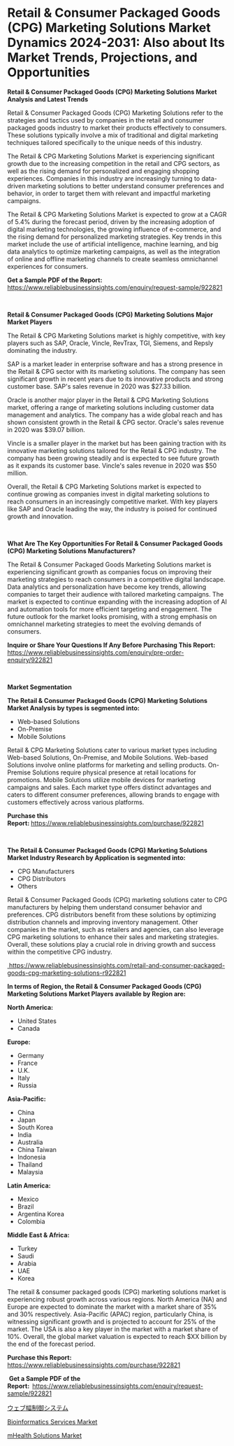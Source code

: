 <p><h1>Retail & Consumer Packaged Goods (CPG) Marketing Solutions Market Dynamics 2024-2031: Also about Its Market Trends, Projections, and Opportunities</h1></p><p><strong>Retail & Consumer Packaged Goods (CPG) Marketing Solutions Market Analysis and Latest Trends</strong></p>
<p><p>Retail & Consumer Packaged Goods (CPG) Marketing Solutions refer to the strategies and tactics used by companies in the retail and consumer packaged goods industry to market their products effectively to consumers. These solutions typically involve a mix of traditional and digital marketing techniques tailored specifically to the unique needs of this industry.</p><p>The Retail & CPG Marketing Solutions Market is experiencing significant growth due to the increasing competition in the retail and CPG sectors, as well as the rising demand for personalized and engaging shopping experiences. Companies in this industry are increasingly turning to data-driven marketing solutions to better understand consumer preferences and behavior, in order to target them with relevant and impactful marketing campaigns. </p><p>The Retail & CPG Marketing Solutions Market is expected to grow at a CAGR of 5.4% during the forecast period, driven by the increasing adoption of digital marketing technologies, the growing influence of e-commerce, and the rising demand for personalized marketing strategies. Key trends in this market include the use of artificial intelligence, machine learning, and big data analytics to optimize marketing campaigns, as well as the integration of online and offline marketing channels to create seamless omnichannel experiences for consumers.</p></p>
<p><strong>Get a Sample PDF of the Report:&nbsp;</strong> <a href="https://www.reliablebusinessinsights.com/enquiry/request-sample/922821">https://www.reliablebusinessinsights.com/enquiry/request-sample/922821</a></p>
<p>&nbsp;</p>
<p><strong>Retail & Consumer Packaged Goods (CPG) Marketing Solutions Major Market Players</strong></p>
<p><p>The Retail & CPG Marketing Solutions market is highly competitive, with key players such as SAP, Oracle, Vincle, RevTrax, TGI, Siemens, and Repsly dominating the industry. </p><p>SAP is a market leader in enterprise software and has a strong presence in the Retail & CPG sector with its marketing solutions. The company has seen significant growth in recent years due to its innovative products and strong customer base. SAP's sales revenue in 2020 was $27.33 billion.</p><p>Oracle is another major player in the Retail & CPG Marketing Solutions market, offering a range of marketing solutions including customer data management and analytics. The company has a wide global reach and has shown consistent growth in the Retail & CPG sector. Oracle's sales revenue in 2020 was $39.07 billion.</p><p>Vincle is a smaller player in the market but has been gaining traction with its innovative marketing solutions tailored for the Retail & CPG industry. The company has been growing steadily and is expected to see future growth as it expands its customer base. Vincle's sales revenue in 2020 was $50 million.</p><p>Overall, the Retail & CPG Marketing Solutions market is expected to continue growing as companies invest in digital marketing solutions to reach consumers in an increasingly competitive market. With key players like SAP and Oracle leading the way, the industry is poised for continued growth and innovation.</p></p>
<p>&nbsp;</p>
<p><strong>What Are The Key Opportunities For Retail & Consumer Packaged Goods (CPG) Marketing Solutions Manufacturers?</strong></p>
<p><p>The Retail & Consumer Packaged Goods Marketing Solutions market is experiencing significant growth as companies focus on improving their marketing strategies to reach consumers in a competitive digital landscape. Data analytics and personalization have become key trends, allowing companies to target their audience with tailored marketing campaigns. The market is expected to continue expanding with the increasing adoption of AI and automation tools for more efficient targeting and engagement. The future outlook for the market looks promising, with a strong emphasis on omnichannel marketing strategies to meet the evolving demands of consumers.</p></p>
<p><strong>Inquire or Share Your Questions If Any Before Purchasing This Report:</strong> <a href="https://www.reliablebusinessinsights.com/enquiry/pre-order-enquiry/922821">https://www.reliablebusinessinsights.com/enquiry/pre-order-enquiry/922821</a></p>
<p>&nbsp;</p>
<p><strong>Market Segmentation</strong></p>
<p><strong>The Retail & Consumer Packaged Goods (CPG) Marketing Solutions Market Analysis by types is segmented into:</strong></p>
<p><ul><li>Web-based Solutions</li><li>On-Premise</li><li>Mobile Solutions</li></ul></p>
<p><p>Retail & CPG Marketing Solutions cater to various market types including Web-based Solutions, On-Premise, and Mobile Solutions. Web-based Solutions involve online platforms for marketing and selling products. On-Premise Solutions require physical presence at retail locations for promotions. Mobile Solutions utilize mobile devices for marketing campaigns and sales. Each market type offers distinct advantages and caters to different consumer preferences, allowing brands to engage with customers effectively across various platforms.</p></p>
<p><strong>Purchase this Report:&nbsp;</strong><a href="https://www.reliablebusinessinsights.com/purchase/922821">https://www.reliablebusinessinsights.com/purchase/922821</a></p>
<p>&nbsp;</p>
<p><strong>The Retail & Consumer Packaged Goods (CPG) Marketing Solutions Market Industry Research by Application is segmented into:</strong></p>
<p><ul><li>CPG Manufacturers</li><li>CPG Distributors</li><li>Others</li></ul></p>
<p><p>Retail & Consumer Packaged Goods (CPG) marketing solutions cater to CPG manufacturers by helping them understand consumer behavior and preferences. CPG distributors benefit from these solutions by optimizing distribution channels and improving inventory management. Other companies in the market, such as retailers and agencies, can also leverage CPG marketing solutions to enhance their sales and marketing strategies. Overall, these solutions play a crucial role in driving growth and success within the competitive CPG industry.</p></p>
<p><a href="https://www.reliablebusinessinsights.com/retail-and-consumer-packaged-goods-cpg-marketing-solutions-r922821">&nbsp;https://www.reliablebusinessinsights.com/retail-and-consumer-packaged-goods-cpg-marketing-solutions-r922821</a></p>
<p><strong>In terms of Region, the Retail & Consumer Packaged Goods (CPG) Marketing Solutions Market Players available by Region are:</strong></p>
<p>
    <p> <strong> North America: </strong>
        <ul>
            <li>United States</li>
            <li>Canada</li>
        </ul>
        </p> 
    <p> <strong> Europe: </strong>
        <ul>
            <li>Germany</li>
            <li>France</li>
            <li>U.K.</li>
            <li>Italy</li>
            <li>Russia</li>
        </ul>
        </p> 
    <p> <strong> Asia-Pacific: </strong>
        <ul>
            <li>China</li>
            <li>Japan</li>
            <li>South Korea</li>
            <li>India</li>
            <li>Australia</li>
            <li>China Taiwan</li>
            <li>Indonesia</li>
            <li>Thailand</li>
            <li>Malaysia</li>
        </ul>
        </p> 
    <p> <strong> Latin America: </strong>
        <ul>
            <li>Mexico</li>
            <li>Brazil</li>
            <li>Argentina Korea</li>
            <li>Colombia</li>
        </ul>
        </p> 
    <p> <strong> Middle East & Africa: </strong>
        <ul>
            <li>Turkey</li>
            <li>Saudi</li>
            <li>Arabia</li>
            <li>UAE</li>
            <li>Korea</li>
        </ul>
    </p>
    </p>
<p><p>The retail & consumer packaged goods (CPG) marketing solutions market is experiencing robust growth across various regions. North America (NA) and Europe are expected to dominate the market with a market share of 35% and 30% respectively. Asia-Pacific (APAC) region, particularly China, is witnessing significant growth and is projected to account for 25% of the market. The USA is also a key player in the market with a market share of 10%. Overall, the global market valuation is expected to reach $XX billion by the end of the forecast period.</p></p>
<p><strong>Purchase this Report: </strong><a href="https://www.reliablebusinessinsights.com/purchase/922821">https://www.reliablebusinessinsights.com/purchase/922821</a></p>
<p>&nbsp;<strong>Get a Sample PDF of the Report:&nbsp;&nbsp;</strong><a href="https://www.reliablebusinessinsights.com/enquiry/request-sample/922821">https://www.reliablebusinessinsights.com/enquiry/request-sample/922821</a></p>
<p><strong></strong></p>
<p><p><a href="https://github.com/FredaJerde/Market-Research-Report-List-1/blob/main/7402092181879.md">ウェブ幅制御システム</a></p><p><a href="https://github.com/pizolina/Market-Research-Report-List-5/blob/main/bioinformatics-services-market.md">Bioinformatics Services Market</a></p><p><a href="https://github.com/tamvrosiya/Market-Research-Report-List-5/blob/main/mhealth-solutions-market.md">mHealth Solutions Market</a></p></p>